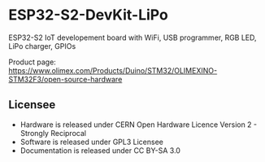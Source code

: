 # ESP32-S2-DevKit-LiPo
ESP32-S2 IoT developement board with WiFi, USB programmer, RGB LED, LiPo charger, GPIOs

Product page: https://www.olimex.com/Products/Duino/STM32/OLIMEXINO-STM32F3/open-source-hardware

## Licensee
* Hardware is released under CERN Open Hardware Licence Version 2 -
Strongly Reciprocal
* Software is released under GPL3 Licensee
* Documentation is released under CC BY-SA 3.0

